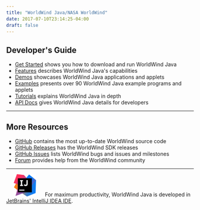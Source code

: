 ```yaml
---
title: "WorldWind Java/NASA WorldWind"
date: 2017-07-10T23:14:25-04:00
draft: false
---
```


## Developer's Guide

- [Get Started](/java/get-started/) shows you how to download and run WorldWind Java
- [Features](/java/features/) describes WorldWind Java's capabilities
- [Demos](/java/demos/) showcases WorldWind Java applications and applets
- [Examples](/java/examples) presents over 90 WorldWind Java example programs and applets
- [Tutorials](/java/tutorials/) explains WorldWind Java in depth
- [API Docs](/java/docs/) gives WorldWind Java details for developers

---

## More Resources

- [GitHub](https://github.com/NASAWorldWind/WorldWindJava/) contains the most up-to-date WorldWind source code
- [GitHub Releases](https://github.com/NASAWorldWind/WorldWindJava/releases/) has the WorldWind SDK releases
- [GitHub Issues](https://github.com/NASAWorldWind/WorldWindJava/issues/) lists WorldWind bugs and issues and milestones
- [Forum](https://forum.worldwindcentral.com/) provides help from the WorldWind community

---

<img src="/img/intellij-idea-logo.svg" alt="Multi-colored JetBrains' IntelliJ IDEA logo" height="60" width="60" hspace="20"> For maximum productivity, WorldWind Java is developed in [JetBrains' IntelliJ IDEA IDE](https://www.jetbrains.com/idea/).

<br></br>